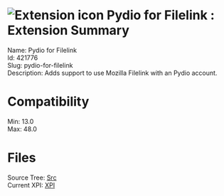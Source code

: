 # ![Extension icon](https://addons.thunderbird.net/user-media/addon_icons/421/421776-64.png?modified=1456161615) Pydio for Filelink : Extension Summary

Name: Pydio for Filelink  
Id: 421776  
Slug: pydio-for-filelink  
Description: Adds support to use Mozilla Filelink with an Pydio account.
  

# Compatibility
Min: 13.0  
Max: 48.0  

# Files

Source Tree: [Src](C:/Dev/Thunderbird/ThunderKdB/xall/xOther/421776-pydio-for-filelink/src)  
Current XPI: [XPI](C:/Dev/Thunderbird/ThunderKdB/xall/xOther/421776-pydio-for-filelink/xpi)  



